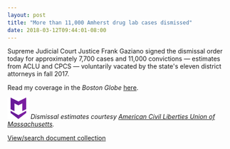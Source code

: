 ```yaml
---
layout: post
title: "More than 11,000 Amherst drug lab cases dismissed"
date: 2018-03-12T09:44:01-08:00
---
```


Supreme Judicial Court Justice Frank Gaziano signed the dismissal order today for approximately 7,700 cases and 11,000 convictions — estimates from ACLU and CPCS — voluntarily vacated by the state's eleven district attorneys in fall 2017. 

Read my coverage in the *Boston Globe* [here](http://www.bostonglobe.com/metro/2018/04/05/judge-dismisses-more-than-amherst-drug-lab-cases/1cHjUMiiTChcQL31VSkxVN/story.html#comments).

![ALCUM dismissal estimates - April 5, 2018](https://github.com/adam-p/markdown-here/raw/master/src/common/images/icon48.png "ALCUM dismissal estimates - April 5, 2018")
*Dismissal estimates courtesy <a href='https://aclum.org/wp-content/uploads/2018/04/20180405-Dismissals.png' target='_blank'>American Civil Liberties Union of Massachusetts</a>.*

<div id="DC-search-document-4432480-document-4432481" class="DC-embed DC-embed-search DC-search-container"></div><script src="//assets.documentcloud.org/embed/loader.js"></script><script>  dc.embed.load('https://www.documentcloud.org/search/embed/', {    q: "document: 4432480 document: 4432481",    container: "#DC-search-document-4432480-document-4432481",    title: "CPCS v AGO - April 2018 Dismissals",    order: "title",    per_page: 12,    search_bar: true,    organization: 1226  });</script><noscript>  <a href="https://www.documentcloud.org/public/search/document%3A%204432480%20document%3A%204432481">View/search document collection</a></noscript>